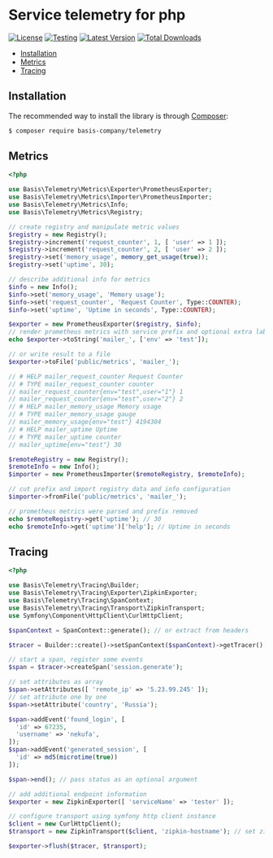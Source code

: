 # Service telemetry for php
[![License](https://poser.pugx.org/basis-company/telemetry/license.png)](https://packagist.org/packages/basis-company/telemetry)
[![Testing](https://github.com/basis-company/telemetry.php/actions/workflows/tests.yml/badge.svg)](https://github.com/basis-company/telemetry.php/actions/workflows/tests.yml)
[![Latest Version](https://img.shields.io/github/release/basis-company/telemetry.php.svg?style=flat-square)](https://github.com/basis-company/telemetry.php/releases)
[![Total Downloads](https://img.shields.io/packagist/dt/basis-company/telemetry.svg?style=flat-square)](https://packagist.org/packages/basis-company/telemetry)

- [Installation](#installation)
- [Metrics](#metrics)
- [Tracing](#tracing)

## Installation
The recommended way to install the library is through [Composer](http://getcomposer.org):
```bash
$ composer require basis-company/telemetry
```

## Metrics
```php
<?php

use Basis\Telemetry\Metrics\Exporter\PrometheusExporter;
use Basis\Telemetry\Metrics\Importer\PrometheusImporter;
use Basis\Telemetry\Metrics\Info;
use Basis\Telemetry\Metrics\Registry;

// create registry and manipulate metric values
$registry = new Registry();
$registry->increment('request_counter', 1, [ 'user' => 1 ]);
$registry->increment('request_counter', 2, [ 'user' => 2 ]);
$registry->set('memory_usage', memory_get_usage(true));
$registry->set('uptime', 30);

// describe additional info for metrics
$info = new Info();
$info->set('memory_usage', 'Memory usage');
$info->set('request_counter', 'Request Counter', Type::COUNTER);
$info->set('uptime', 'Uptime in seconds', Type::COUNTER);

$exporter = new PrometheusExporter($registry, $info);
// render prometheus metrics with service prefix and optional extra labels
echo $exporter->toString('mailer_', ['env' => 'test']);

// or write result to a file
$exporter->toFile('public/metrics', 'mailer_');

// # HELP mailer_request_counter Request Counter
// # TYPE mailer_request_counter counter
// mailer_request_counter{env="test",user="1"} 1
// mailer_request_counter{env="test",user="2"} 2
// # HELP mailer_memory_usage Memory usage
// # TYPE mailer_memory_usage gauge
// mailer_memory_usage{env="test"} 4194304
// # HELP mailer_uptime Uptime
// # TYPE mailer_uptime counter
// mailer_uptime{env="test"} 30

$remoteRegistry = new Registry();
$remoteInfo = new Info();
$importer = new PrometheusImporter($remoteRegistry, $remoteInfo);

// cut prefix and import registry data and info configuration
$importer->fromFile('public/metrics', 'mailer_');

// prometheus metrics were parsed and prefix removed
echo $remoteRegistry->get('uptime'); // 30
echo $remoteInfo->get('uptime')['help']; // Uptime in seconds
```

## Tracing
```php
<?php

use Basis\Telemetry\Tracing\Builder;
use Basis\Telemetry\Tracing\Exporter\ZipkinExporter;
use Basis\Telemetry\Tracing\SpanContext;
use Basis\Telemetry\Tracing\Transport\ZipkinTransport;
use Symfony\Component\HttpClient\CurlHttpClient;

$spanContext = SpanContext::generate(); // or extract from headers

$tracer = Builder::create()->setSpanContext($spanContext)->getTracer();

// start a span, register some events
$span = $tracer->createSpan('session.generate');

// set attributes as array
$span->setAttributes([ 'remote_ip' => '5.23.99.245' ]);
// set attribute one by one
$span->setAttribute('country', 'Russia');

$span->addEvent('found_login', [
  'id' => 67235,
  'username' => 'nekufa',
]);
$span->addEvent('generated_session', [
  'id' => md5(microtime(true))
]);

$span->end(); // pass status as an optional argument

// add additional endpoint information
$exporter = new ZipkinExporter([ 'serviceName' => 'tester' ]);

// configure transport using symfony http client instance
$client = new CurlHttpClient();
$transport = new ZipkinTransport($client, 'zipkin-hostname'); // set zipkin hostname, override port or url

$exporter->flush($tracer, $transport);

```

